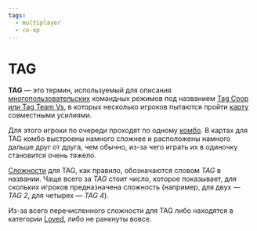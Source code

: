 ```yaml
---
tags:
  - multiplayer
  - co-op
---
```


# TAG

**TAG** — это термин, используемый для описания [многопользовательских](/wiki/Client/Interface/Multiplayer) командных режимов под названием [Tag Coop или Tag Team Vs](/wiki/Client/Interface/Multiplayer#tag-coop-/-tag-team-vs), в которых несколько игроков пытаются пройти [карту](/wiki/Beatmap) совместными усилиями.

Для этого игроки по очереди проходят по одному [комбо](/wiki/Beatmapping/Combo). В картах для TAG комбо выстроены намного сложнее и расположены намного дальше друг от друга, чем обычно, из-за чего играть их в одиночку становится очень тяжело.

[Сложности](/wiki/Beatmap/Difficulty) для TAG, как правило, обозначаются словом *TAG* в названии. Чаще всего за *TAG* стоит число, которое показывает, для скольких игроков предназначена сложность (например, для двух — *TAG 2*, для четырех — *TAG 4*).

Из-за всего перечисленного сложности для TAG либо находятся в категории [Loved](/wiki/Beatmap/Category#loved), либо не ранкнуты вовсе.
